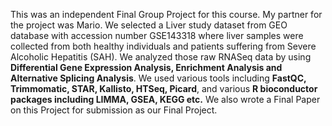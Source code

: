 This was an independent Final Group Project for this course. My partner for the project was Mario.
We selected a Liver study dataset from GEO database with accession number GSE143318 where liver samples were collected from both healthy individuals and patients suffering from Severe Alcoholic Hepatitis (SAH).
We analyzed those raw RNASeq data by using **Differential Gene Expression Analysis, Enrichment Analysis and Alternative Splicing Analysis**. We used various tools including **FastQC, Trimmomatic, STAR, Kallisto, HTSeq, Picard**, and various **R bioconductor packages including LIMMA, GSEA, KEGG etc.**
We also wrote a Final Paper on this Project for submission as our Final Project.

